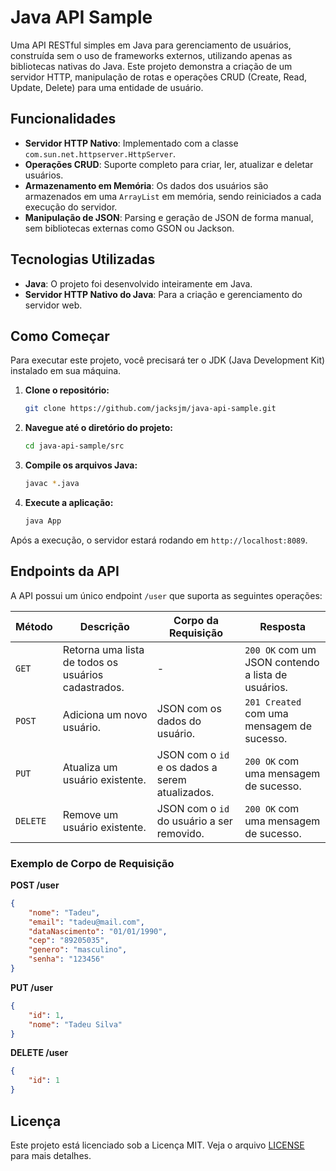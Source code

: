 # Java API Sample

Uma API RESTful simples em Java para gerenciamento de usuários, construída sem o uso de frameworks externos, utilizando apenas as bibliotecas nativas do Java. Este projeto demonstra a criação de um servidor HTTP, manipulação de rotas e operações CRUD (Create, Read, Update, Delete) para uma entidade de usuário.

## Funcionalidades

- **Servidor HTTP Nativo**: Implementado com a classe `com.sun.net.httpserver.HttpServer`.
- **Operações CRUD**: Suporte completo para criar, ler, atualizar e deletar usuários.
- **Armazenamento em Memória**: Os dados dos usuários são armazenados em uma `ArrayList` em memória, sendo reiniciados a cada execução do servidor.
- **Manipulação de JSON**: Parsing e geração de JSON de forma manual, sem bibliotecas externas como GSON ou Jackson.

## Tecnologias Utilizadas

- **Java**: O projeto foi desenvolvido inteiramente em Java.
- **Servidor HTTP Nativo do Java**: Para a criação e gerenciamento do servidor web.

## Como Começar

Para executar este projeto, você precisará ter o JDK (Java Development Kit) instalado em sua máquina.

1.  **Clone o repositório:**

    ```bash
    git clone https://github.com/jacksjm/java-api-sample.git
    ```

2.  **Navegue até o diretório do projeto:**

    ```bash
    cd java-api-sample/src
    ```

3.  **Compile os arquivos Java:**

    ```bash
    javac *.java
    ```

4.  **Execute a aplicação:**

    ```bash
    java App
    ```

Após a execução, o servidor estará rodando em `http://localhost:8089`.

## Endpoints da API

A API possui um único endpoint `/user` que suporta as seguintes operações:

| Método | Descrição | Corpo da Requisição | Resposta |
| --- | --- | --- | --- |
| `GET` | Retorna uma lista de todos os usuários cadastrados. | - | `200 OK` com um JSON contendo a lista de usuários. |
| `POST` | Adiciona um novo usuário. | JSON com os dados do usuário. | `201 Created` com uma mensagem de sucesso. |
| `PUT` | Atualiza um usuário existente. | JSON com o `id` e os dados a serem atualizados. | `200 OK` com uma mensagem de sucesso. |
| `DELETE` | Remove um usuário existente. | JSON com o `id` do usuário a ser removido. | `200 OK` com uma mensagem de sucesso. |

### Exemplo de Corpo de Requisição

**POST /user**

```json
{
    "nome": "Tadeu",
    "email": "tadeu@mail.com",
    "dataNascimento": "01/01/1990",
    "cep": "89205035",
    "genero": "masculino",
    "senha": "123456"
}
```

**PUT /user**

```json
{
    "id": 1,
    "nome": "Tadeu Silva"
}
```

**DELETE /user**

```json
{
    "id": 1
}
```

## Licença

Este projeto está licenciado sob a Licença MIT. Veja o arquivo [LICENSE](LICENSE) para mais detalhes.

